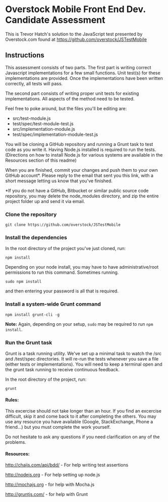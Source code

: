 # Overstock Mobile Front End Dev. Candidate Assessment

This is Trevor Hatch's solution to the JavaScript test presented by Overstock.com found at <https://github.com/overstock/JSTestMobile>


## Instructions

This assessment consists of two parts. The first part is writing correct Javascript implementations for a few small functions. Unit test(s) for these implementations are provided. Once the implementations have been written correctly, all tests will pass.

The second part consists of writing proper unit tests for existing implementations. All aspects of the method need to be tested.

Feel free to poke around, but the files you'll be editing are:

* src/test-module.js
* test/spec/test-module-test.js
* src/implementation-module.js
* test/spec/implementation-module-test.js

You will be cloning a GitHub repository and running a Grunt task to test code as you write it. Having Node.js installed is required to run the tests. (Directions on how to install Node.js for various systems are available in the Resources section of this readme)

When you are finished, commit your changes and push them to your own GitHub account\*. Please reply to the email that sent you this link, with a short message letting us know that you've finished.

\*If you do not have a GitHub, Bitbucket or similar public source code repository, you may delete the node\_modules directory, and zip the entire project folder up and send it via email.

### Clone the repository
    git clone https://github.com/overstock/JSTestMobile

### Install the dependencies
In the root directory of the project you've just cloned, run:

    npm install

Depending on your node install, you may have to have administrative/root permissions to run this command. Sometimes running.

    sudo npm install

and then entering your password is all that is required.

### Install a system-wide Grunt command
    npm install grunt-cli -g

**Note:** Again, depending on your setup, `sudo` may be required to run `npm install`.

### Run the Grunt task
Grunt is a task running utility. We've set up a minimal task to watch the /src and /test/spec directories. It will re-run the tests whenever you save a file (either tests or implementations). You will need to keep a terminal open and the grunt task running to receive continuous feedback.

In the root directory of the project, run:

    grunt

#### Rules:
This excercise should not take longer than an hour. If you find an excercise difficult, skip it and come back to it after completing the others. You may use any resource you have available (Google, StackExchange, Phone a friend...) but you must complete the work yourself.

Do not hesitate to ask any questions if you need clarification on any of the problems.

#### Resources:
<http://chaijs.com/api/bdd/> - For help writing test assertions

<http://nodejs.org> - For help setting up node.js

<http://mochajs.org> - for help with Mocha.js

<http://gruntjs.com/> - for help with Grunt
